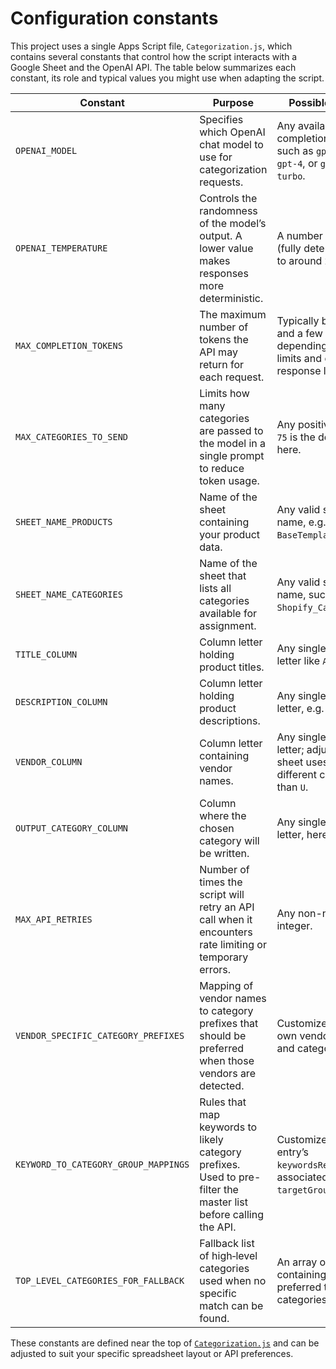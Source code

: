 # Configuration constants

This project uses a single Apps Script file, `Categorization.js`, which contains several constants that control how the script interacts with a Google Sheet and the OpenAI API. The table below summarizes each constant, its role and typical values you might use when adapting the script.

| Constant | Purpose | Possible values |
|---------|---------|----------------|
|`OPENAI_MODEL`|Specifies which OpenAI chat model to use for categorization requests.|Any available chat completion model such as `gpt-4o-mini`, `gpt-4`, or `gpt-3.5-turbo`.|
|`OPENAI_TEMPERATURE`|Controls the randomness of the model’s output. A lower value makes responses more deterministic.|A number from `0` (fully deterministic) to around `2`.|
|`MAX_COMPLETION_TOKENS`|The maximum number of tokens the API may return for each request.|Typically between `1` and a few hundred depending on model limits and desired response length.|
|`MAX_CATEGORIES_TO_SEND`|Limits how many categories are passed to the model in a single prompt to reduce token usage.|Any positive integer; `75` is the default used here.|
|`SHEET_NAME_PRODUCTS`|Name of the sheet containing your product data.|Any valid sheet name, e.g. `BaseTemplate`.|
|`SHEET_NAME_CATEGORIES`|Name of the sheet that lists all categories available for assignment.|Any valid sheet name, such as `Shopify_Categories`.|
|`TITLE_COLUMN`|Column letter holding product titles.|Any single column letter like `A`.|
|`DESCRIPTION_COLUMN`|Column letter holding product descriptions.|Any single column letter, e.g. `T`.|
|`VENDOR_COLUMN`|Column letter containing vendor names.|Any single column letter; adjust if your sheet uses a different column than `U`.|
|`OUTPUT_CATEGORY_COLUMN`|Column where the chosen category will be written.|Any single column letter, here `FY`.|
|`MAX_API_RETRIES`|Number of times the script will retry an API call when it encounters rate limiting or temporary errors.|Any non-negative integer.|
|`VENDOR_SPECIFIC_CATEGORY_PREFIXES`|Mapping of vendor names to category prefixes that should be preferred when those vendors are detected.|Customize with your own vendor names and category paths.|
|`KEYWORD_TO_CATEGORY_GROUP_MAPPINGS`|Rules that map keywords to likely category prefixes. Used to pre-filter the master list before calling the API.|Customize each entry’s `keywordsRegex` and associated `targetGroupPrefixes`.|
|`TOP_LEVEL_CATEGORIES_FOR_FALLBACK`|Fallback list of high‑level categories used when no specific match can be found.|An array of strings containing your preferred top‑level categories.|

These constants are defined near the top of [`Categorization.js`](../Categorization.js) and can be adjusted to suit your specific spreadsheet layout or API preferences.
